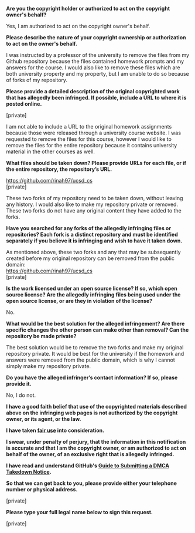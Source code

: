 **Are you the copyright holder or authorized to act on the copyright owner's behalf?**

Yes, I am authorized to act on the copyright owner's behalf.

**Please describe the nature of your copyright ownership or authorization to act on the owner's behalf.**

I was instructed by a professor of the university to remove the files from my Github repository because the files contained homework prompts and my answers for the course. I would also like to remove these files which are both university property and my property, but I am unable to do so because of forks of my repository.

**Please provide a detailed description of the original copyrighted work that has allegedly been infringed. If possible, include a URL to where it is posted online.**

[private]

I am not able to include a URL to the original homework assignments because those were released through a university course website. I was requested to remove the files for this course, however I would like to remove the files for the entire repository because it contains university material in the other courses as well.

**What files should be taken down? Please provide URLs for each file, or if the entire repository, the repository’s URL.**

https://github.com/rinah97/ucsd_cs  
[private]

These two forks of my repository need to be taken down, without leaving any history. I would also like to make my repository private or removed. These two forks do not have any original content they have added to the forks.

**Have you searched for any forks of the allegedly infringing files or repositories? Each fork is a distinct repository and must be identified separately if you believe it is infringing and wish to have it taken down.**

As mentioned above, these two forks and any that may be subsequently created before my original repository can be removed from the public domain:  
https://github.com/rinah97/ucsd_cs  
[private] 

**Is the work licensed under an open source license? If so, which open source license? Are the allegedly infringing files being used under the open source license, or are they in violation of the license?**

No.

**What would be the best solution for the alleged infringement? Are there specific changes the other person can make other than removal? Can the repository be made private?**

The best solution would be to remove the two forks and make my original repository private. It would be best for the university if the homework and answers were removed from the public domain, which is why I cannot simply make my repository private.

**Do you have the alleged infringer’s contact information? If so, please provide it.**

No, I do not.

**I have a good faith belief that use of the copyrighted materials described above on the infringing web pages is not authorized by the copyright owner, or its agent, or the law.**

**I have taken <a href="https://www.lumendatabase.org/topics/22">fair use</a> into consideration.**

**I swear, under penalty of perjury, that the information in this notification is accurate and that I am the copyright owner, or am authorized to act on behalf of the owner, of an exclusive right that is allegedly infringed.**

**I have read and understand GitHub's <a href="https://docs.github.com/articles/guide-to-submitting-a-dmca-takedown-notice/">Guide to Submitting a DMCA Takedown Notice</a>.**

**So that we can get back to you, please provide either your telephone number or physical address.**

[private]

**Please type your full legal name below to sign this request.**

[private]
